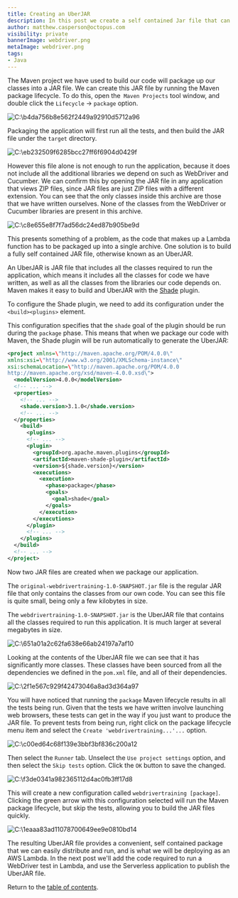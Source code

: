 ```yaml
---
title: Creating an UberJAR
description: In this post we create a self contained Jar file that can be deployed to AWS Lambda
author: matthew.casperson@octopus.com
visibility: private
bannerImage: webdriver.png
metaImage: webdriver.png
tags:
- Java
---
```


The Maven project we have used to build our code will package up our classes into a JAR file. We can create this JAR file by running the Maven package lifecycle. To do this, open the` Maven Projects` tool window, and double click the `Lifecycle` → `package` option.

![C:\\b4da756b8e562f2449a92910d5712a96](image1.png "width=500")

Packaging the application will first run all the tests, and then build the JAR file under the `target` directory.

![C:\\eb232509f6285bcc27ff6f6904d0429f](image2.png "width=500")

However this file alone is not enough to run the application, because it does not include all the additional libraries we depend on such as WebDriver and Cucumber. We can confirm this by opening the JAR file in any application that views ZIP files, since JAR files are just ZIP files with a different extension. You can see that the only classes inside this archive are those that we have written ourselves. None of the classes from the WebDriver or Cucumber libraries are present in this archive.

![C:\\c8e655e8f7f7ad56dc24ed87b905be9d](image3.png "width=500")

This presents something of a problem, as the code that makes up a Lambda function has to be packaged up into a single archive. One solution is to build a fully self contained JAR file, otherwise known as an UberJAR.

An UberJAR is JAR file that includes all the classes required to run the application, which means it includes all the classes for code we have written, as well as all the classes from the libraries our code depends on. Maven makes it easy to build and UberJAR with the [Shade](https://maven.apache.org/plugins/maven-shade-plugin/) plugin.

To configure the Shade plugin, we need to add its configuration under the `<build><plugins>` element.

This configuration specifies that the `shade` goal of the plugin should be run during the `package` phase. This means that when we package our code with Maven, the Shade plugin will be run automatically to generate the UberJAR:

```xml
<project xmlns=\"http://maven.apache.org/POM/4.0.0\"
xmlns:xsi=\"http://www.w3.org/2001/XMLSchema-instance\"
xsi:schemaLocation=\"http://maven.apache.org/POM/4.0.0
http://maven.apache.org/xsd/maven-4.0.0.xsd\">
  <modelVersion>4.0.0</modelVersion>
  <!-- ... -->
  <properties>
    <!-- ... -->
    <shade.version>3.1.0</shade.version>
    <!-- ... -->
  </properties>
    <build>
      <plugins>
      <!-- ... -->
      <plugin>
        <groupId>org.apache.maven.plugins</groupId>
        <artifactId>maven-shade-plugin</artifactId>
        <version>${shade.version}</version>
        <executions>
          <execution>
            <phase>package</phase>
            <goals>
              <goal>shade</goal>
            </goals>
          </execution>
        </executions>
      </plugin>
      <!-- ... -->
    </plugins>
  </build>
  <!-- ... -->
</project>
```

Now two JAR files are created when we package our application.

The `original-webdrivertraining-1.0-SNAPSHOT.jar` file is the regular JAR file that only contains the classes from our own code. You can see this file is quite small, being only a few kilobytes in size.

The `webdrivertraining-1.0-SNAPSHOT.jar` is the UberJAR file that contains all the classes required to run this application. It is much larger at several megabytes in size.

![C:\\651a01a2c62fa638e66ab24197a7af10](image4.png "width=500")

Looking at the contents of the UberJAR file we can see that it has significantly more classes. These classes have been sourced from all the dependencies we defined in the `pom.xml` file, and all of their dependencies.

![C:\\2f1e567c929f42473046a8ad3d364a97](image5.png "width=500")

You will have noticed that running the `package` Maven lifecycle results in all the tests being run. Given that the tests we have written involve launching web browsers, these tests can get in the way if you just want to produce the JAR file. To prevent tests from being run, right click on the package lifecycle menu item and select the `Create
'webdrivertraining...'...` option.

![C:\\c00ed64c68f139e3bbf3bf836c200a12](image6.png "width=500")

Then select the `Runner` tab. Unselect the `Use project settings` option, and then select the `Skip tests` option. Click the `OK` button to save the changed.

![C:\\f3de0341a982365112d4ac0fb3ff17d8](image7.png "width=500")

This will create a new configuration called `webdrivertraining [package]`. Clicking the green arrow with this configuration selected will run the Maven package lifecycle, but skip the tests, allowing you to build the JAR files quickly.

![C:\\1eaaa83ad11078700649ee9e0810bd14](image8.png "width=500")

The resulting UberJAR file provides a convenient, self contained package that we can easily distribute and run, and is what we will be deploying as an AWS Lambda. In the next post we'll add the code required to run a WebDriver test in Lambda, and use the Serverless application to publish the UberJAR file.

Return to the [table of contents](../0-toc/webdriver-toc.md).
